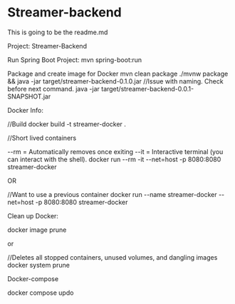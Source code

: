 # Streamer-backend

This is going to be the readme.md

Project: Streamer-Backend

Run Spring Boot Project:
mvn spring-boot:run

Package and create image for Docker
mvn clean package
./mvnw package && java -jar target/streamer-backend-0.1.0.jar //Issue with naming. Check before next command.
java -jar target/streamer-backend-0.0.1-SNAPSHOT.jar  


Docker Info:


//Build 
docker build -t streamer-docker .

//Short lived containers

--rm = Automatically removes once exiting --it = Interactive terminal (you can interact with the shell).
docker run --rm -it --net=host -p 8080:8080 streamer-docker

OR

//Want to use a previous container
docker run --name streamer-docker --net=host -p 8080:8080 streamer-docker

Clean up Docker:

docker image prune

or 

//Deletes all stopped containers, unused volumes, and dangling images
docker system prune

Docker-compose

docker compose updo